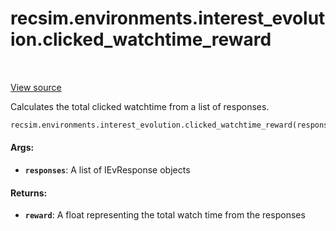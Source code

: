 <div itemscope itemtype="http://developers.google.com/ReferenceObject">
<meta itemprop="name" content="recsim.environments.interest_evolution.clicked_watchtime_reward" />
<meta itemprop="path" content="Stable" />
</div>

# recsim.environments.interest_evolution.clicked_watchtime_reward

<table class="tfo-notebook-buttons tfo-api" align="left">
</table>

<a target="_blank" href="https://github.com/google-research/recsim/environments/interest_evolution.py">View
source</a>

Calculates the total clicked watchtime from a list of responses.

```python
recsim.environments.interest_evolution.clicked_watchtime_reward(responses)
```

<!-- Placeholder for "Used in" -->

#### Args:

*   <b>`responses`</b>: A list of IEvResponse objects

#### Returns:

*   <b>`reward`</b>: A float representing the total watch time from the
    responses
